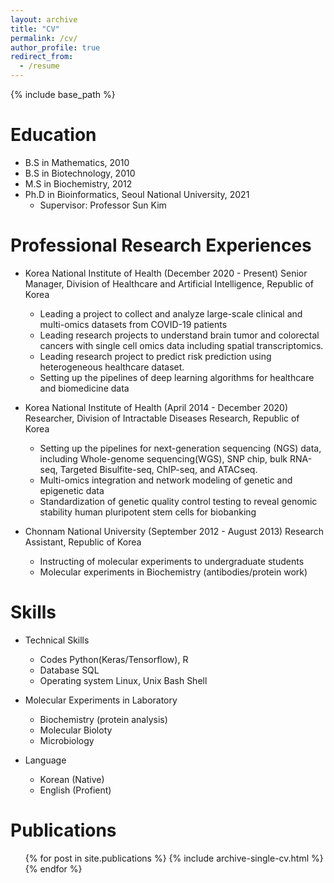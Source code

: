 ```yaml
---
layout: archive
title: "CV"
permalink: /cv/
author_profile: true
redirect_from:
  - /resume
---
```


{% include base_path %}

Education
======
* B.S in Mathematics, 2010
* B.S in Biotechnology, 2010
* M.S in Biochemistry, 2012
* Ph.D in Bioinformatics, Seoul National University, 2021
  * Supervisor: Professor Sun Kim

Professional Research Experiences
======
* Korea National Institute of Health (December 2020 - Present)
  Senior Manager, Division of Healthcare and Artificial Intelligence, Republic of Korea
  * Leading a project to collect and analyze large-scale clinical and multi-omics datasets from COVID-19 patients
  * Leading research projects to understand brain tumor and colorectal cancers with single cell omics data including spatial transcriptomics.
  * Leading research project to predict risk prediction using heterogeneous healthcare dataset. 
  * Setting up the pipelines of deep learning algorithms for healthcare and biomedicine data


* Korea National Institute of Health (April 2014 - December 2020)
   Researcher, Division of Intractable Diseases Research, Republic of Korea
  * Setting up the pipelines for next-generation sequencing (NGS) data, including Whole-genome sequencing(WGS), SNP chip, bulk RNA-seq, Targeted Bisulfite-seq, ChIP-seq, and ATACseq. 
  * Multi-omics integration and network modeling of genetic and epigenetic data
  * Standardization of genetic quality control testing to reveal genomic stability human pluripotent stem cells for biobanking

* Chonnam National University (September 2012 - August 2013)
   Research Assistant, Republic of Korea
  * Instructing of molecular experiments to undergraduate students
  * Molecular experiments in Biochemistry (antibodies/protein work)
  
Skills
======
* Technical Skills
  * Codes Python(Keras/Tensorflow), R
  * Database SQL
  * Operating system Linux, Unix Bash Shell

* Molecular Experiments in Laboratory
  * Biochemistry (protein analysis)
  * Molecular Bioloty
  * Microbiology

* Language
  * Korean (Native)
  * English (Profient)

Publications
======
  <ul>{% for post in site.publications %}
    {% include archive-single-cv.html %}
  {% endfor %}</ul>
